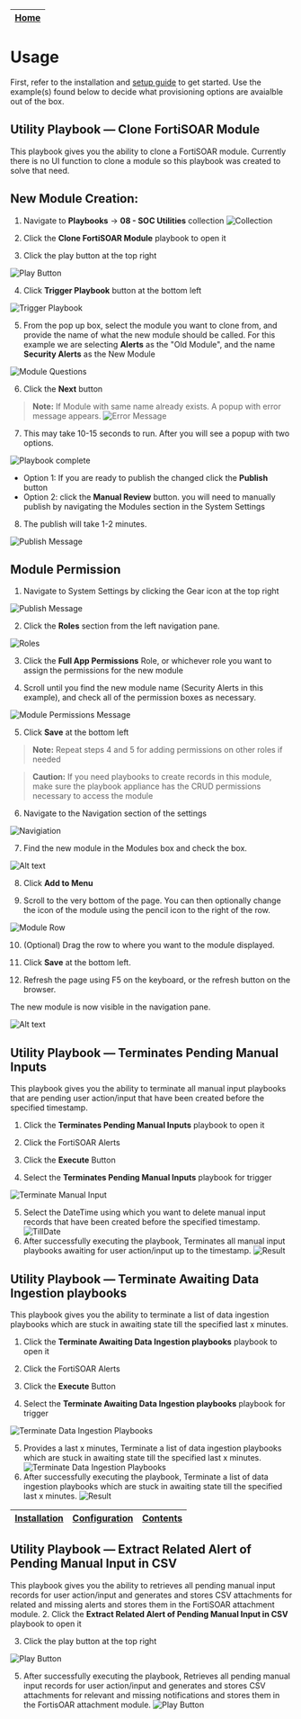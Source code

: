 | [Home](../README.md) |
|----------------------|

# Usage
First, refer to the installation and [setup guide](setup.md) to get started. Use the example(s) found below to decide what provisioning options are avaialble out of the box.

## Utility Playbook &mdash; Clone FortiSOAR Module
This playbook gives you the ability to clone a FortiSOAR module. Currently there is no UI function to clone a module so this playbook was created to solve that need.

## New Module Creation:

1. Navigate to **Playbooks** -> **08 - SOC Utilities** collection
![Collection](./res/Collection.png)

2. Click the  **Clone FortiSOAR Module** playbook to open it
3. Click the play button at the top right

![Play Button](./res/play_button.png)

4. Click **Trigger Playbook** button at the bottom left

![Trigger Playbook](./res/trigger_playbook.png)

5. From the pop up box, select the module you want to clone from, and provide the name of what the new module should be called. For this example we are selecting **Alerts** as the "Old Module", and the name **Security Alerts** as the New Module

![Module Questions](./res/module_input_questions.png)

6. Click the **Next** button
> **Note:** If Module with same name already exists. A popup with error message appears.
![Error Message](./res/error_message.png)

7. This may take 10-15 seconds to run. After you will see a popup with two options.

![Playbook complete](./res/playbook_complete_dialog.png)

 - Option 1: If you are ready to publish the changed click the **Publish** button
 - Option 2: click the **Manual Review** button. you will need to manually publish by navigating the Modules section in the System Settings

8. The publish will take 1-2 minutes.

![Publish Message](./res/publish_message.png)

## Module Permission

1.  Navigate to System Settings by clicking the Gear icon at the top right

![Publish Message](./res/system_settings.png)

2.   Click the **Roles** section from the left navigation pane.

![Roles](./res/roles.png)

3.   Click the **Full App Permissions** Role, or whichever role you want to assign the permissions for the new module

4.   Scroll until you find the new module name (Security Alerts in this example), and check all of the permission boxes as necessary.

![Module Permissions Message](./res/module_permissions.png)

5.   Click **Save** at the bottom left

> **Note:** Repeat steps 4 and 5 for adding permissions on other roles if needed

> **Caution:** If you need playbooks to create records in this module, make sure the playbook appliance has the CRUD permissions necessary to access the module

6.   Navigate to the Navigation section of the settings

![Navigiation](./res/navigation.png)

7.  Find the new module in the Modules box and check the box.

![Alt text](./res/modules_box.png)

8. Click **Add to Menu**

9. Scroll to the very bottom of the page. You can then optionally change the icon of the module using the pencil icon to the right of the row.

![Module Row](./res/module_row.png)

10.  (Optional) Drag the row to where you want to the module displayed.

11.  Click **Save** at the bottom left.
12.  Refresh the page using F5 on the keyboard, or the refresh button on the browser.

The new module is now visible in the navigation pane.

![Alt text](./res/navigation_icon.png)

## Utility Playbook &mdash; Terminates Pending Manual Inputs
This playbook gives you the ability to terminate all manual input playbooks that are pending user action/input that have been created before the specified timestamp.


1. Click the  **Terminates Pending Manual Inputs** playbook to open it

2. Click the FortiSOAR Alerts

3. Click the **Execute** Button

4. Select the **Terminates Pending Manual Inputs** playbook for trigger

![Terminate Manual Input](./res/trigger_terminate_manual_input.png)

5. Select the DateTime using which you want to delete manual input records that have been created before the specified timestamp.
![TillDate](./res/till_date.png)
6. After successfully executing the playbook, Terminates all manual input playbooks awaiting for user action/input up to the timestamp.
![Result](./res/output_teminates_manual_input_playbooks.png)


## Utility Playbook &mdash; Terminate Awaiting Data Ingestion playbooks
This playbook gives you the ability to terminate a list of data ingestion playbooks which are stuck in awaiting state till the specified last x minutes.

1. Click the  **Terminate Awaiting Data Ingestion playbooks** playbook to open it

2. Click the FortiSOAR Alerts

3. Click the **Execute** Button

4. Select the **Terminate Awaiting Data Ingestion playbooks** playbook for trigger

![Terminate Data Ingestion Playbooks](./res/terminate_dl_playbooks.png)

5. Provides a last x minutes, Terminate a list of data ingestion playbooks which are stuck in awaiting state till the specified last x minutes.
![Terminate Data Ingestion Playbooks](./res/last_x_minute.png)
6. After successfully executing the playbook, Terminate a list of data ingestion playbooks which are stuck in awaiting state till the specified last x minutes.
![Result](./res/output_terminate_dl_playbooks.png)

| [Installation](./setup.md#installation) | [Configuration](./setup.md#configuration) | [Contents](./contents.md) |
|-----------------------------------------|-------------------------------------------|---------------------------|

## Utility Playbook &mdash; Extract Related Alert of Pending Manual Input in CSV
This playbook gives you the ability to retrieves all pending manual input records for user action/input and generates and stores CSV attachments for related and missing alerts and stores them in the FortiSOAR attachment module.
2. Click the  **Extract Related Alert of Pending Manual Input in CSV** playbook to open it

3. Click the play button at the top right

 ![Play Button](./res/play_button.png)

5. After successfully executing the playbook, Retrieves all pending manual input records for user action/input and generates and stores CSV attachments for relevant and missing notifications and stores them in the FortisOAR attachment module.
![Play Button](./res/csv_attachment.png)


